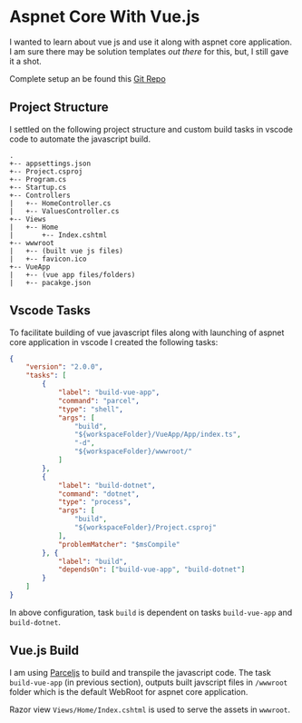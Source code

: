 # Aspnet Core With Vue.js

I wanted to learn about vue js and use it along with aspnet core application. I am sure there may be solution templates _out there_ for this, but, I still gave it a shot.

Complete setup an be found this [Git Repo](https://github.com/ajaxe/host-mgmt/tree/master/HostingUserMgmt)

## Project Structure

I settled on the following project structure and custom build tasks in vscode code to automate the javascript build.

```
.
+-- appsettings.json
+-- Project.csproj
+-- Program.cs
+-- Startup.cs
+-- Controllers
|   +-- HomeController.cs
|   +-- ValuesController.cs
+-- Views
|   +-- Home
|       +-- Index.cshtml
+-- wwwroot
|   +-- (built vue js files)
|   +-- favicon.ico
+-- VueApp
|   +-- (vue app files/folders)
|   +-- pacakge.json
```

## Vscode Tasks

To facilitate building of vue javascript files along with launching of aspnet core application in vscode I created the following tasks:

```json
{
    "version": "2.0.0",
    "tasks": [
        {
            "label": "build-vue-app",
            "command": "parcel",
            "type": "shell",
            "args": [
                "build",
                "${workspaceFolder}/VueApp/App/index.ts",
                "-d",
                "${workspaceFolder}/wwwroot/"
            ]
        },
        {
            "label": "build-dotnet",
            "command": "dotnet",
            "type": "process",
            "args": [
                "build",
                "${workspaceFolder}/Project.csproj"
            ],
            "problemMatcher": "$msCompile"
        }, {
            "label": "build",
            "dependsOn": ["build-vue-app", "build-dotnet"]
        }
    ]
}
```

In above configuration, task `build` is dependent on tasks `build-vue-app` and `build-dotnet`.

## Vue.js Build

I am using [Parceljs](https://parceljs.org/) to build and transpile the javascript code. The task `build-vue-app` (in previous section), outputs built javscript files in `/wwwroot` folder which is the default WebRoot for aspnet core application.

Razor view `Views/Home/Index.cshtml` is used to serve the assets in `wwwroot`.
